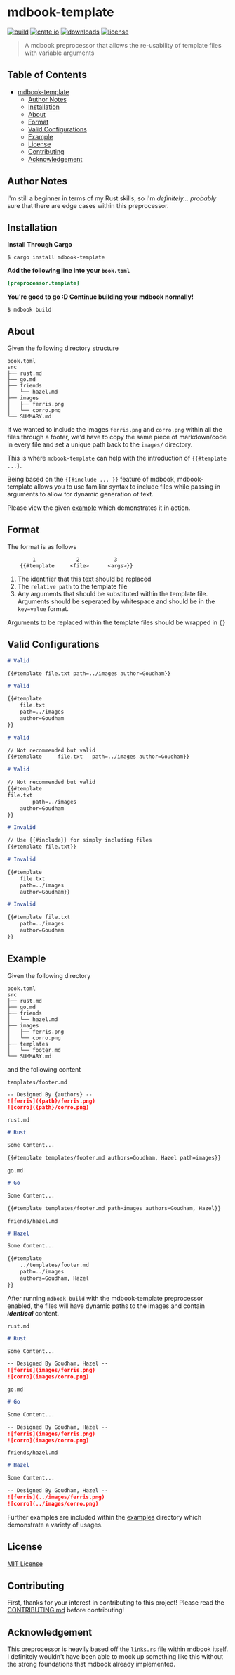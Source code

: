 # mdbook-template

[![build](https://github.com/sgoudham/mdbook-template/actions/workflows/build.yml/badge.svg)](https://github.com/sgoudham/mdbook-template/actions/workflows/build.yml)
[![crate.io](https://img.shields.io/crates/v/mdbook-template)](https://crates.io/crates/mdbook-template)
[![downloads](https://img.shields.io/crates/d/mdbook-template)](https://crates.io/crates/mdbook-template)
[![license](https://img.shields.io/github/license/sgoudham/mdbook-template)](LICENSE)

> A mdbook preprocessor that allows the re-usability of template files with variable arguments

## Table of Contents

- [mdbook-template](#mdbook-template)
    * [Author Notes](#author-notes)
    * [Installation](#installation)
    * [About](#about)
    * [Format](#format)
    * [Valid Configurations](#valid-configurations)
    * [Example](#example)
    * [License](#license)
    * [Contributing](#contributing)
    * [Acknowledgement](#acknowledgement)

## Author Notes

I'm still a beginner in terms of my Rust skills, so I'm _definitely... probably_ sure that there are edge cases within
this preprocessor.

## Installation

**Install Through Cargo**

```shell
$ cargo install mdbook-template
```

**Add the following line into your `book.toml`**

```toml
[preprocessor.template]
```

**You're good to go :D Continue building your mdbook normally!**

```shell
$ mdbook build
```

## About

Given the following directory structure

```text
book.toml
src
├── rust.md
├── go.md
├── friends
│   └── hazel.md
├── images
│   ├── ferris.png
│   └── corro.png
└── SUMMARY.md
```

If we wanted to include the images `ferris.png` and `corro.png` within all the files through a footer, we'd have to copy
the same piece of markdown/code in every file and set a unique path back to the `images/` directory.

This is where `mdbook-template` can help with the introduction of `{{#template ...}`.

Being based on the `{{#include ... }}` feature of mdbook, mdbook-template allows you to use familiar syntax to include
files while passing in arguments to allow for dynamic generation of text.

Please view the given [example](#example) which demonstrates it in action.

## Format

The format is as follows

```text
        1             2           3
    {{#template     <file>      <args>}}
```

1. The identifier that this text should be replaced
2. The `relative path` to the template file
3. Any arguments that should be substituted within the template file. Arguments should be seperated by whitespace and
   should be in the `key=value` format.

Arguments to be replaced within the template files should be wrapped in `{}`

## Valid Configurations

```markdown
# Valid

{{#template file.txt path=../images author=Goudham}}

# Valid

{{#template
    file.txt
    path=../images
    author=Goudham
}}

# Valid

// Not recommended but valid
{{#template     file.txt   path=../images author=Goudham}}

# Valid

// Not recommended but valid
{{#template
file.txt
        path=../images
    author=Goudham
}}

# Invalid

// Use {{#include}} for simply including files
{{#template file.txt}}

# Invalid

{{#template
    file.txt
    path=../images
    author=Goudham}}

# Invalid

{{#template file.txt
    path=../images
    author=Goudham
}}
```

## Example

Given the following directory

```text
book.toml
src
├── rust.md
├── go.md
├── friends
│   └── hazel.md
├── images
│   ├── ferris.png
│   └── corro.png
├── templates
│   └── footer.md
└── SUMMARY.md
```

and the following content

`templates/footer.md`

```markdown
-- Designed By {authors} --
![ferris]({path}/ferris.png)
![corro]({path}/corro.png)
```

`rust.md`

```markdown
# Rust

Some Content...

{{#template templates/footer.md authors=Goudham, Hazel path=images}}
```

`go.md`

```markdown
# Go

Some Content...

{{#template templates/footer.md path=images authors=Goudham, Hazel}}
```

`friends/hazel.md`

```markdown
# Hazel

Some Content...

{{#template
    ../templates/footer.md
    path=../images
    authors=Goudham, Hazel
}}
```

After running `mdbook build` with the mdbook-template preprocessor enabled, the files will have dynamic paths to the
images and contain **_identical_** content.

`rust.md`

```markdown
# Rust

Some Content...

-- Designed By Goudham, Hazel --
![ferris](images/ferris.png)
![corro](images/corro.png)
```

`go.md`

```markdown
# Go

Some Content...

-- Designed By Goudham, Hazel --
![ferris](images/ferris.png)
![corro](images/corro.png)
```

`friends/hazel.md`

```markdown
# Hazel

Some Content...

-- Designed By Goudham, Hazel --
![ferris](../images/ferris.png)
![corro](../images/corro.png)
```

Further examples are included within the [examples](/examples) directory which demonstrate a variety of usages.

## License

[MIT License](LICENSE)

## Contributing

First, thanks for your interest in contributing to this project! Please read the [CONTRIBUTING.md](CONTRIBUTING.md)
before contributing!

## Acknowledgement

This preprocessor is heavily based off the
[`links.rs`](https://github.com/rust-lang/mdBook/blob/master/src/preprocess/links.rs) file within
[mdbook](https://github.com/rust-lang/mdBook) itself. I definitely wouldn't have been able to mock up something like
this without the strong foundations that mdbook already implemented.